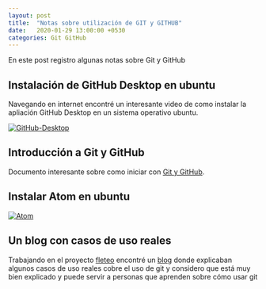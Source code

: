 ```yaml
---
layout: post
title:  "Notas sobre utilización de GIT y GITHUB"
date:   2020-01-29 13:00:00 +0530
categories: Git GitHub
---
```


En este post registro algunas notas sobre Git y GitHub

## Instalación de GitHub Desktop en ubuntu

Navegando en internet encontré un interesante video de como instalar la apliación GitHub Desktop en un sistema operativo ubuntu.

[![GitHub-Desktop](https://img.youtube.com/vi/tg3CWTefjCc/0.jpg)](https://www.youtube.com/watch?v=tg3CWTefjCc)

## Introducción a Git y GitHub

Documento interesante sobre como iniciar con [Git y GitHub][git].

[git]: https://www.uco.es/aulasoftwarelibre/wp-content/uploads/2015/11/git-cosfera-dia-1.pdf

## Instalar Atom en ubuntu

[![Atom](https://img.youtube.com/vi/xGU5sJtMdDw/0.jpg)](https://www.youtube.com/watch?v=xGU5sJtMdDw)

## Un blog con casos de uso reales
Trabajando en el proyecto [fleteo][fleteo] encontré un [blog][blog] donde explicaban algunos casos de uso reales cobre el uso de git y considero que está muy bien explicado y puede servir a personas que aprenden sobre cómo usar git

[fleteo]: https://fleteo.co/
[blog]: https://platzi.com/blog/flujo-de-trabajo-y-comandos-oscuros-de-git/
